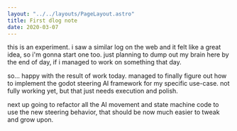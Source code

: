 ```yaml
---
layout: "../../layouts/PageLayout.astro"
title: First dlog note
date: 2020-03-07
---
```


this is an experiment. i saw a similar log on the web and it felt like a great
idea, so i'm gonna start one too. just planning to dump out my brain here by the
end of day, if i managed to work on something that day.

so... happy with the result of work today. managed to finally figure out how to
implement the godot steering AI framework for my specific use-case. not fully
working yet, but that just needs execution and polish.

next up going to refactor all the AI movement and state machine code to use the
new steering behavior, that should be now much easier to tweak and grow upon.
